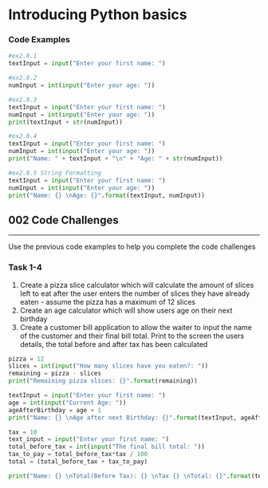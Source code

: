 # Introducing Python basics

### Code Examples
```python
#ex2.0.1
textInput = input("Enter your first name: ")
```
```python
#ex2.0.2
numInput = int(input("Enter your age: "))
```
```python
#ex2.0.3
textInput = input("Enter your first name: ")
numInput = int(input("Enter your age: "))
print(textInput + str(numInput))
```
```python
#ex2.0.4
textInput = input("Enter your first name: ")
numInput = int(input("Enter your age: "))
print("Name: " + textInput + "\n" + "Age: " + str(numInput))
```
```python
#ex2.0.5 String Formatting 
textInput = input("Enter your first name: ")
numInput = int(input("Enter your age: "))
print("Name: {} \nAge: {}".format(textInput, numInput))
```

## 002 Code Challenges
---
Use the previous code examples to help you complete the code challenges
### **Task 1-4**
1. Create a pizza slice calculator which will calculate the amount of slices left to eat after the user enters the number of slices they have already eaten - assume the pizza has a maximum of 12 slices
2. Create an age calculator which will show users age on their next birthday
3. Create a customer bill application to allow the waiter to input the name of the customer and their final bill total. Print to the screen the users details, the total before and after tax has been calculated

```python
pizza = 12
slices = int(input("How many slices have you eaten?: "))
remaining = pizza - slices
print("Remaining pizza slices: {}".format(remaining))
```

```python
textInput = input("Enter your first name: ")
age = int(input("Current Age: "))
ageAfterBirthday = age + 1
print("Name: {} \nAge after next Birthday: {}".format(textInput, ageAfterBirthday))
```

```python
tax = 10
text_input = input("Enter your first name: ")
total_before_tax = int(input("The final bill total: "))
tax_to_pay = total_before_tax*tax / 100
total = (total_before_tax + tax_to_pay)

print("Name: {} \nTotal(Before Tax): {} \nTax {} \nTotal: {}".format(text_input, total_before_tax, tax_to_pay, total))

```